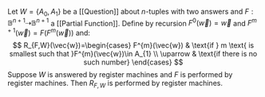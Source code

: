 Let $W=\{ A_{0},A_{1} \}$ be a [[Question]] about $n$-tuples with two answers and $F:\mathbb{B}^{n+1}\dashrightarrow \mathbb{B}^{n+1}$ a [[Partial Function]]. 
Define by recursion $F^{0}(\vec{w})=\vec{w}$ and $F^{m+1}(\vec{w})=F(F^{m}(\vec{w}))$ and:
$$
R_{F,W}(\vec{w})=\begin{cases}
F^{m}(\vec{w}) & \text{if } m \text{ is smallest such that }F^{m}(\vec{w})\in A_{1} \\
\uparrow & \text{if there is no such number}
\end{cases}
$$
Suppose $W$ is answered by register machines and $F$ is performed by register machines. Then $R_{F,W}$ is performed by register machines.